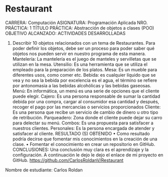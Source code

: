 # Restaurant
  
CARRERA: Computación ASIGNATURA: Programación Aplicada
NRO. PRÁCTICA: 1 TÍTULO PRÁCTICA: Abstracción de objetos a clases (POO)
OBJETIVO ALCANZADO:
ACTIVIDADES DESARROLLADAS
1. Describir 10 objetos relacionados con un tema de Restaurantes.
Para poder definir los objetos, debe ser un proceso para poder saber qué objetos nos pueden servir en nuestro programa de esta manera.
Mantelería: La mantelería es el juego de manteles y servilletas que se utilizan en la mesa.
Utensilio: Es una herramienta que se utiliza el empleado para la preparación de los platos.
Mesa: Es un mueble para diferentes usos, como comer etc. 
Bebida: es cualquier líquido que se vea y no sea la bebida por excelencia es el agua, el término se refiere por antonomasia a las bebidas alcohólicas y las bebidas gaseosas. 
Menú: En informática, un menú es una serie de opciones que el cliente puede elegir.
Cajero: Es una persona responsable de sumar la cantidad debida por una compra, cargar al consumidor esa cantidad y después, recoger el pago por las mercancías o servicios proporcionados
Cliente: Es una persona que recibe un servicio de cambio de dinero u otro tipo de retribución.
Parqueadero: Zona donde el cliente puede dejar su carro para delectar su menú.
Combos: Es una propuesta para satisfacer a nuestros clientes.
Personales: Es la persona encargada de atender y satisfacer al cliente.
RESULTADO (S) OBTENIDO 
• Como resultado podría decirse que fomentar mis conocimientos en la creación de una clase.
• Fomentar el conocimiento en crear un repositorio en GitHub.
CONCLUSIONES:
Una conclusión muy clara es el aprendizaje y la configuración.
A continuación le dejo le dejo el enlace de mi proyecto en GitHub.
https://github.com/CarlosRoldanV/Restaurant


Nombre de estudiante: Carlos Roldan
